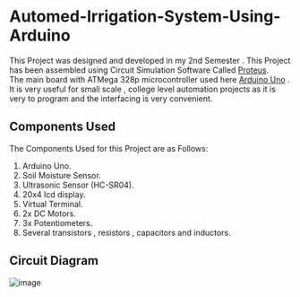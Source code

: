 # Automed-Irrigation-System-Using-Arduino

This Project was designed and developed in my 2nd Semester . This Project has been assembled using Circuit Simulation Software Called [Proteus](https://www.labcenter.com/). <br>
The main board with ATMega 328p microcontroller used here [Arduino Uno](https://www.amazon.com/Arduino-A000066-ARDUINO-UNO-R3/dp/B008GRTSV6) . It is very useful for small scale , college level automation projects as it is very to program and the interfacing is very convenient. 

## Components Used

The Components Used for this Project are as Follows:

1. Arduino Uno.
2. Soil Moisture Sensor.
3. Ultrasonic Sensor (HC-SR04).
4. 20x4 lcd display.
5. Virtual Terminal. 
6. 2x DC Motors.
7. 3x Potentiometers.
8. Several transistors , resistors , capacitors and inductors.

## Circuit Diagram

![image](https://user-images.githubusercontent.com/82402522/151706050-440b4c15-e33a-4980-a68f-89dee52e2dd2.png)



 


